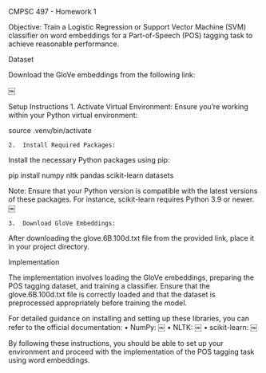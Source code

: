 CMPSC 497 - Homework 1

Objective: Train a Logistic Regression or Support Vector Machine (SVM) classifier on word embeddings for a Part-of-Speech (POS) tagging task to achieve reasonable performance.

Dataset

Download the GloVe embeddings from the following link:

￼

Setup Instructions
	1.	Activate Virtual Environment:
Ensure you’re working within your Python virtual environment:

source .venv/bin/activate


	2.	Install Required Packages:
Install the necessary Python packages using pip:

pip install numpy nltk pandas scikit-learn datasets

Note: Ensure that your Python version is compatible with the latest versions of these packages. For instance, scikit-learn requires Python 3.9 or newer.  ￼

	3.	Download GloVe Embeddings:
After downloading the glove.6B.100d.txt file from the provided link, place it in your project directory.

Implementation

The implementation involves loading the GloVe embeddings, preparing the POS tagging dataset, and training a classifier. Ensure that the glove.6B.100d.txt file is correctly loaded and that the dataset is preprocessed appropriately before training the model.

For detailed guidance on installing and setting up these libraries, you can refer to the official documentation:
	•	NumPy:  ￼
	•	NLTK:  ￼
	•	scikit-learn:  ￼

By following these instructions, you should be able to set up your environment and proceed with the implementation of the POS tagging task using word embeddings.
